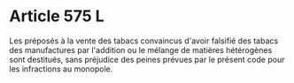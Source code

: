 # Article 575 L

Les préposés à la vente des tabacs convaincus d'avoir falsifié des tabacs des manufactures par l'addition ou le mélange de
matières hétérogènes sont destitués, sans préjudice des peines prévues par le présent code pour les infractions au monopole.

